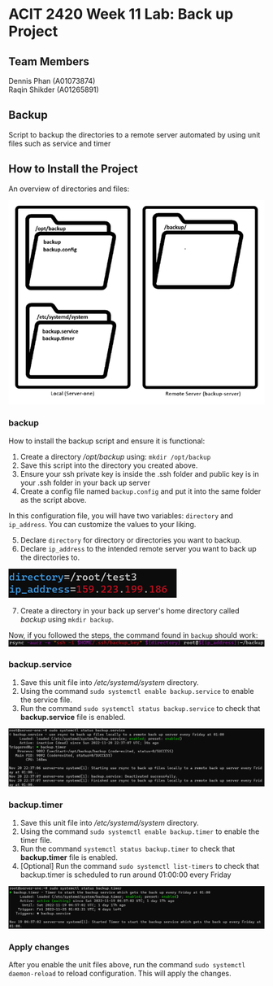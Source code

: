 # ACIT 2420 Week 11 Lab: Back up Project

## Team Members
Dennis Phan (A01073874)  
Raqin Shikder (A01265891)

## Backup
Script to backup the directories to a remote server automated by using unit files such as service and timer

## How to Install the Project

An overview of directories and files:

![overview of directories and files](./images/small_map.png)

### backup
How to install the backup script and ensure it is functional:

1. Create a directory */opt/backup* using:
    `mkdir /opt/backup`
3. Save this script into the directory you created above.
4. Ensure your ssh private key is inside the .ssh folder and public key is in your .ssh folder in your back up server
5. Create a config file named `backup.config` and put it into the same folder as the script above.

In this configuration file, you will have two variables: `directory` and `ip_address`.
You can customize the values to your liking. 

5. Declare `directory` for directory or directories you want to backup.
6. Declare `ip_address` to the intended remote server you want to back up the directories to.

![backup config file](./images/config_file.png)


7. Create a directory in your back up server's home directory called *backup* using 
    `mkdir backup`.

Now, if you followed the steps, the command found in `backup` should work:
![rsync file](./images/rsync_command.png)

### backup.service
1. Save this unit file into */etc/systemd/system* directory.
2. Using the command 
    `sudo systemctl enable backup.service` 
to enable the service file.
3. Run the command `sudo systemctl status backup.service` to check that **backup.service** file is enabled.

![service status](./images/status_service.png)

### backup.timer
1. Save this unit file into */etc/systemd/system* directory.
2. Using the command `sudo systemctl enable backup.timer` to enable the timer file.
3. Run the command `systemctl status backup.timer` to check that **backup.timer** file is enabled.
4. [Optional] Run the command `sudo systemctl list-timers` to check that backup.timer is scheduled to run around 01:00:00 every Friday

![timer status](./images/status_timer.png)

### Apply changes
After you enable the unit files above,
run the command `sudo systemctl daemon-reload` to reload configuration. 
This will apply the changes.

